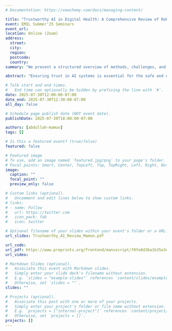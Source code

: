 ```yaml
---
# Documentation: https://wowchemy.com/docs/managing-content/

title: "Trustworthy AI in Digital Health: A Comprehensive Review of Robustness and Explainability"
event: EMIL Summer'25 Seminars
event_url:
location: Online (Zoom)
address:
  street:
  city:
  region:
  postcode:
  country:
summary: "We present a structured overview of methods, challenges, and solutions, aiming to support researchers and practitioners in developing reliable and explainable AI solutions for digital health. This paper is further enriched with detailed discussions of the contributions toward robustness and explainability in digital health, the development of trustworthy AI systems in the era of LLMs, and various evaluation metrics for measuring trust and related parameters such as validity, fidelity, and diversity."

abstract: "Ensuring trust in AI systems is essential for the safe and ethical integration of machine learning systems into high-stakes domains such as digital health. Key dimensions, including robustness, explainability, fairness, accountability, and privacy, need to be addressed throughout the AI lifecycle, from problem formulation and data collection to model deployment and human interaction. While various contributions address different aspects of trustworthy AI, a focused synthesis on robustness and explainability, especially tailored to the healthcare context, remains limited. This review addresses that need by organizing recent advancements into an accessible framework, highlighting both technical and practical considerations. We present a structured overview of methods, challenges, and solutions, aiming to support researchers and practitioners in developing reliable and explainable AI solutions for digital health. This review article is organized into three main parts. First, we introduce the pillars of trustworthy AI and discuss the technical and ethical challenges, particularly in the context of digital health. Second, we explore application-specific trust considerations across domains such as intensive care, neonatal health, and metabolic health, highlighting how robustness and explainability support trust. Lastly, we present recent advancements in techniques aimed at improving robustness under data scarcity and distributional shifts, as well as explainable AI methods ranging from feature attribution to gradient-based interpretations and counterfactual explanations. This paper is further enriched with detailed discussions of the contributions toward robustness and explainability in digital health, the development of trustworthy AI systems in the era of LLMs, and various evaluation metrics for measuring trust and related parameters such as validity, fidelity, and diversity."

# Talk start and end times.
#   End time can optionally be hidden by prefixing the line with `#`.
date: 2025-07-30T12:00:00-07:00
date_end: 2025-07-30T12:30:00-07:00
all_day: false

# Schedule page publish date (NOT event date).
publishDate: 2025-07-30T18:00:00-07:00

authors: [abdullah-mamun]
tags: []

# Is this a featured event? (true/false)
featured: false

# Featured image
# To use, add an image named `featured.jpg/png` to your page's folder. 
# Focal points: Smart, Center, TopLeft, Top, TopRight, Left, Right, BottomLeft, Bottom, BottomRight.
image:
  caption: ""
  focal_point: ""
  preview_only: false

# Custom links (optional).
#   Uncomment and edit lines below to show custom links.
# links:
# - name: Follow
#   url: https://twitter.com
#   icon_pack: fab
#   icon: twitter

# Optional filename of your slides within your event's folder or a URL.
url_slides: Trustworthy_AI_Review_Mamun.pdf

url_code: 
url_pdf: https://www.preprints.org/frontend/manuscript/f0fe8d36a1b35a3c581a5973a42a795c/download_pub
url_video: 

# Markdown Slides (optional).
#   Associate this event with Markdown slides.
#   Simply enter your slide deck's filename without extension.
#   E.g. `slides = "example-slides"` references `content/slides/example-slides.md`.
#   Otherwise, set `slides = ""`.
slides: ""

# Projects (optional).
#   Associate this post with one or more of your projects.
#   Simply enter your project's folder or file name without extension.
#   E.g. `projects = ["internal-project"]` references `content/project/deep-learning/index.md`.
#   Otherwise, set `projects = []`.
projects: []
---
```

